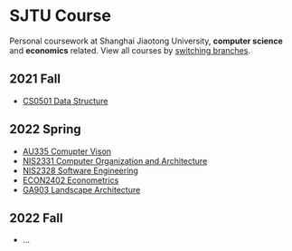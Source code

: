 # SJTU Course

Personal coursework at Shanghai Jiaotong University, **computer science** and **economics** related.
View all courses by [switching branches](https://github.com/ysyszheng/SJTU-Course/branches).

## 2021 Fall
- [CS0501 Data Structure](https://github.com/ysyszheng/SJTU-Course/tree/CS0501)

## 2022 Spring
- [AU335 Comupter Vison](https://github.com/ysyszheng/SJTU-Course/tree/AU335)
- [NIS2331 Computer Organization and Architecture](https://github.com/ysyszheng/SJTU-Course/tree/NIS2331)
- [NIS2328 Software Engineering](https://github.com/ysyszheng/SJTU-Course/tree/NIS2328)
- [ECON2402 Econometrics](https://github.com/ysyszheng/SJTU-Course/tree/ECON2402)
- [GA903 Landscape Architecture](https://github.com/ysyszheng/SJTU-Course/tree/GA903)

## 2022 Fall
- ...
